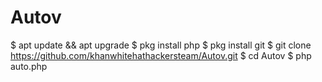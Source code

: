 # Autov

$ apt update && apt upgrade
$ pkg install php
$ pkg install git
$ git clone https://github.com/khanwhitehathackersteam/Autov.git
$ cd Autov
$ php auto.php
